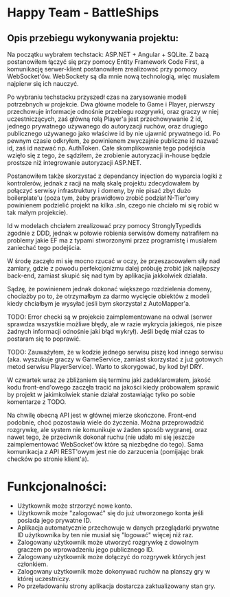 # Happy Team - BattleShips
## Opis przebiegu wykonywania projektu:
Na początku wybrałem techstack: ASP.NET + Angular + SQLite.
Z bazą postanowiłem łączyć się przy pomocy Entity Framework Code First, a komunikację serwer-klient postanowiłem zrealizować przy pomocy WebSocket'ów.
WebSockety są dla mnie nową technologią, więc musiałem najpierw się ich nauczyć.

Po wybraniu techstacku przyszedł czas na zarysowanie modeli potrzebnych w projekcie.
Dwa główne modele to Game i Player, pierwszy przechowuje informacje odnośnie przebiegu rozgrywki, oraz graczy w niej uczestniczących, zaś główną rolą Player'a jest przechowywanie 2 id, jednego prywatnego używanego do autoryzacji ruchów, oraz drugiego publicznego używanego jako właściwe id by nie ujawnić prywatnego id.
Po pewnym czasie odkryłem, że powinienem zwyczajnie publiczne id nazwać id, zaś id nazwać np. AuthToken.
Całe skomplikowanie tego podejścia wzięło się z tego, że sądziłem, że zrobienie autoryzacji in-house będzie prostsze niż integrowanie autoryzacji ASP.NET.

Postanowiłem także skorzystać z dependancy injection do wyparcia logiki z kontrolerów, jednak z racji na małą skalę projektu zdecydowałem by połączyć serwisy infrastruktury i domeny, by nie pisać zbyt dużo boilerplate'u (poza tym, żeby prawidłowo zrobić podział N-Tier'owy powinienem podzielić projekt na kilka .sln, czego nie chciało mi się robić w tak małym projekcie).

Id w modelach chciałem zrealizować przy pomocy StronglyTypedIds zgodnie z DDD, jednak w połowie robienia serwisów domeny natrafiłem na problemy jakie EF ma z typami stworzonymi przez programistę i musiałem zaniechać tego podejścia.


W środę zaczęło mi się mocno rzucać w oczy, że przeszacowałem siły nad zamiary, gdzie z powodu perfekcjonizmu dalej próbuję zrobić jak najlepszy back-end, zamiast skupić się nad tym by aplikacjia jakkolwiek działała.

Sądzę, że powinienem jednak dokonać większego rozdzielenia domeny, chociażby po to, że otrzymałbym za darmo wycięcie obiektów z modeli kiedy chciałbym je wysyłać jeśli bym skorzystał z AutoMapper'a.

TODO: Error checki są w projekcie zaimplementowane na odwal (serwer sprawdza wszystkie możliwe błędy, ale w razie wykrycia jakiegoś, nie pisze żadnych informacji odnośnie jaki błąd wykrył). Jeśli będę miał czas to postaram się to poprawić.

TODO: Zauważyłem, że w kodzie jednego serwisu piszę kod innego serwisu (aka. wyszukuje graczy w GameService, zamiast skorzystać z już gotowych metod serwisu PlayerService). Warto to skorygować, by kod był DRY.


W czwartek wraz ze zbliżaniem się terminu jaki zadeklarowałem, jakość kodu front-end'owego zaczęła tracić na jakości kiedy próbowałem sprawić by projekt w jakimkolwiek stanie działał zostawiając tylko po sobie komentarze z TODO.

Na chwilę obecną API jest w głównej mierze skończone. Front-end podobnie, choć pozostawia wiele do życzenia. Można przeprowadzić rozgrywkę, ale system nie komunikuje w żaden sposób wygranej, oraz nawet tego, że przeciwnik dokonał ruchu (nie udało mi się jeszcze zaimplementować WebSocket'ów które są niezbędne do tego).
Sama komunikacja z API REST'owym jest nie do zarzucenia (pomijając brak checków po stronie klient'a).

# Funkcjonalności:
- Użytkownik może strzorzyć nowe konto.
- Użytkownik może "zalogować" się do już utworzonego konta jeśli posiada jego prywatne ID.
- Aplikacja automatycznie przechowuje w danych przeglądarki prywatne ID użytkownika by ten nie musiał się "logować" więcej niż raz.
- Zalogowany użytkownik może utworzyć rozgrywkę z dowolnym graczem po wprowadzeniu jego publicznego ID.
- Zalogowany użytkownik może dołączyć do rozgrywek których jest członkiem.
- Zalogowany użytkownik może dokonywać ruchów na planszy gry w której uczestniczy.
- Po przeładowaniu strony aplikacja dostarcza zaktualizowany stan gry.
